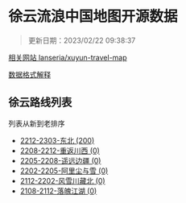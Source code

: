 # 徐云流浪中国地图开源数据

> 更新日期：2023/02/22 09:38:37

[相关网站 lanseria/xuyun-travel-map](https://xuyun-map.netlify.app/)

[数据格式解释](./src/types.ts)


## 徐云路线列表

列表从新到老排序

* [2212-2303-东北 (200)](2212-2303-dongbei/raw/)
* [2208-2212-重返川西 (0)](2208-2212-chuanxi/raw)
* [2205-2208-遥远边疆 (0)](2205-2208-xinjiang/raw/)
* [2202-2205-阿里尘与雪 (0)](2202-2205-ali/raw/)
* [2112-2202-风雪川藏北 (0)](2112-2202-chuanzang/raw/)
* [2108-2112-落魄江湖 (0)](2108-2112-first/raw/)

